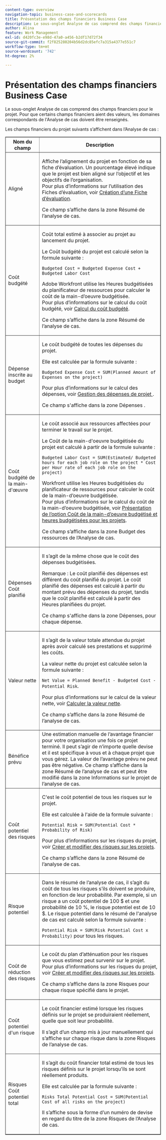```yaml
---
content-type: overview
navigation-topic: business-case-and-scorecards
title: Présentation des champs financiers Business Case
description: Le sous-onglet Analyse de cas comprend des champs financiers pour le projet. Pour que certains champs financiers aient des valeurs, les domaines correspondants de l'Analyse de cas doivent être renseignés.
author: Alina
feature: Work Management
exl-id: d420fc3e-e98d-47a0-a456-b2df17d72f34
source-git-commit: f2f825280204b56d2dc85efc7a315a4377e551c7
workflow-type: tm+mt
source-wordcount: '742'
ht-degree: 2%

---
```


# Présentation des champs financiers Business Case

Le sous-onglet Analyse de cas comprend des champs financiers pour le projet. Pour que certains champs financiers aient des valeurs, les domaines correspondants de l&#39;Analyse de cas doivent être renseignés.  

Les champs financiers du projet suivants s’affichent dans l’Analyse de cas :

<table border="1" cellspacing="15" cellpadding="1"> 
 <col> 
 <col> 
 <thead> 
  <tr> 
   <th scope="col">Nom du champ</th> 
   <th scope="col">Description</th> 
  </tr> 
 </thead> 
 <tbody> 
  <tr> 
   <td>Aligné </td> 
   <td> <p>Affiche l’alignement du projet en fonction de sa fiche d’évaluation. Un pourcentage élevé indique que le projet est bien aligné sur l’objectif et les objectifs de l’organisation. <br>Pour plus d’informations sur l’utilisation des Fiches d’évaluation, voir <a href="../../../administration-and-setup/set-up-workfront/configure-system-defaults/create-scorecard.md" class="MCXref xref">Création d’une Fiche d’évaluation</a>.</p> <p>Ce champ s’affiche dans la zone Résumé de l’analyse de cas. </p> </td> 
  </tr> 
  <tr> 
   <td>Coût budgété</td> 
   <td> <p>Coût total estimé à associer au projet au lancement du projet.</p> <p>Le Coût budgété du projet est calculé selon la formule suivante :<br></p> <p><code>Budgeted Cost =&nbsp;Budgeted Expense Cost + Budgeted Labor Cost </code> <br> </p> <p>Adobe Workfront utilise les Heures budgétisées du planificateur de ressources pour calculer le coût de la main-d’oeuvre budgétisée.<br>Pour plus d’informations sur le calcul du coût budgété, voir <a href="../../../manage-work/projects/project-finances/budgeted-cost.md" class="MCXref xref">Calcul du coût budgété</a>. </p> <p>Ce champ s’affiche dans la zone Résumé de l’analyse de cas.</p> </td> 
  </tr> 
  <tr> 
   <td>Dépense inscrite au budget</td> 
   <td> <p>Le coût budgété de toutes les dépenses du projet. </p> <p>Elle est calculée par la formule suivante :</p> <p><code>Budgeted Expense Cost = SUM(Planned Amount of Expenses on the project) </code></p> <p>Pour plus d’informations sur le calcul des dépenses, voir <a href="../../../manage-work/projects/project-finances/manage-project-expenses.md" class="MCXref xref">Gestion des dépenses de projet </a>.</p> <p>Ce champ s'affiche dans la zone Dépenses .</p> </td> 
  </tr> 
  <tr> 
   <td>Coût budgété de la main-d'œuvre</td> 
   <td> <p>Le coût associé aux ressources affectées pour terminer le travail sur le projet.</p> <p>Le Coût de la main-d'oeuvre budgétisée du projet est calculé à partir de la formule suivante :<br></p> <p><code>Budgeted Labor Cost = SUM(Estimated/ Budgeted hours for each job role on the project * Cost per Hour rate of each job role on the project) </code></p> <p>Workfront utilise les Heures budgétisées du planificateur de ressources pour calculer le coût de la main-d’oeuvre budgétisée.<br>Pour plus d’informations sur le calcul du coût de la main-d’oeuvre budgétisée, voir <a href="../../../manage-work/projects/project-finances/budgeted-labor-cost.md" class="MCXref xref">Présentation de l’option Coût de la main-d’oeuvre budgétisé et heures budgétisées pour les projets</a>.</p> <p>Ce champ s’affiche dans la zone Budget des ressources de l’Analyse de cas. </p> </td> 
  </tr> 
  <tr> 
   <td>Dépenses Coût planifié</td> 
   <td> <p>Il s’agit de la même chose que le coût des dépenses budgétisées. </p> <p>Remarque : Le coût planifié des dépenses est différent du coût planifié du projet. Le coût planifié des dépenses est calculé à partir du montant prévu des dépenses du projet, tandis que le coût planifié est calculé à partir des Heures planifiées du projet. </p> <p>Ce champ s'affiche dans la zone Dépenses, pour chaque dépense.</p> </td> 
  </tr> 
  <tr> 
   <td>Valeur nette</td> 
   <td> <p>Il s’agit de la valeur totale attendue du projet après avoir calculé ses prestations et supprimé les coûts.</p> <p>La valeur nette du projet est calculée selon la formule suivante :<br></p> <p><code>Net Value = Planned Benefit - Budgeted Cost - Potential Risk</code>. <br></p> <p>Pour plus d’informations sur le calcul de la valeur nette, voir <a href="../../../manage-work/projects/project-finances/calculate-net-value.md" class="MCXref xref">Calculer la valeur nette</a>.<br></p> <p>Ce champ s’affiche dans la zone Résumé de l’analyse de cas.</p> </td> 
  </tr> 
  <tr> 
   <td>Bénéfice prévu</td> 
   <td>Une estimation manuelle de l’avantage financier pour votre organisation une fois ce projet terminé. Il peut s’agir de n’importe quelle devise et il est spécifique à vous et à chaque projet que vous gérez. La valeur de l’avantage prévu ne peut pas être négative. Ce champ s’affiche dans la zone Résumé de l’analyse de cas et peut être modifié dans la zone Informations sur le projet de l’analyse de cas. </td> 
  </tr> 
  <tr> 
   <td>Coût potentiel des risques</td> 
   <td> <p>C'est le coût potentiel de tous les risques sur le projet. </p> <p>Elle est calculée à l'aide de la formule suivante :</p> <p><code>Potential Risk = SUM(Potential Cost * Probability of Risk) </code></p> <p>Pour plus d’informations sur les risques du projet, voir <a href="../../../manage-work/projects/define-a-business-case/create-edit-risks-on-projects.md" class="MCXref xref">Créer et modifier des risques sur les projets</a>.</p> <p>Ce champ s’affiche dans la zone Résumé de l’analyse de cas.</p> </td> 
  </tr> 
  <tr> 
   <td>Risque potentiel</td> 
   <td> <p>Dans le résumé de l’analyse de cas, il s’agit du coût de tous les risques s’ils doivent se produire, en fonction de leur probabilité. Par exemple, si un risque a un coût potentiel de 100 $ et une probabilité de 10 %, le risque potentiel est de 10 $. Le risque potentiel dans le résumé de l'analyse de cas est calculé selon la formule suivante :</p> <p><code>Potential&nbsp;Risk = SUM(Risk Potential Cost x Probability)</code> pour tous les risques. </p> </td> 
  </tr> 
  <tr> 
   <td>Coût de réduction des risques</td> 
   <td> <p>Le coût du plan d’atténuation pour les risques que vous estimez peut survenir sur le projet.<br>Pour plus d’informations sur les risques du projet, voir <a href="../../../manage-work/projects/define-a-business-case/create-edit-risks-on-projects.md" class="MCXref xref">Créer et modifier des risques sur les projets</a>.</p> <p>Ce champ s’affiche dans la zone Risques pour chaque risque spécifié dans le projet.</p> </td> 
  </tr> 
  <tr> 
   <td>Coût potentiel d'un risque</td> 
   <td> <p>Le coût financier estimé lorsque les risques définis sur le projet se produiraient réellement, quelle que soit leur probabilité. </p> <p>Il s’agit d’un champ mis à jour manuellement qui s’affiche sur chaque risque dans la zone Risques de l’analyse de cas. </p> </td> 
  </tr> 
  <tr> 
   <td>Risques Coût potentiel total</td> 
   <td> <p>Il s’agit du coût financier total estimé de tous les risques définis sur le projet lorsqu’ils se sont réellement produits. </p> <p>Elle est calculée par la formule suivante :</p> <p><code>Risks Total Potential Cost = SUM(Potential Cost of all risks on the project) </code></p> <p>Il s’affiche sous la forme d’un numéro de devise en regard du titre de la zone Risques de l’Analyse de cas.</p> </td> 
  </tr> 
 </tbody> 
</table>

